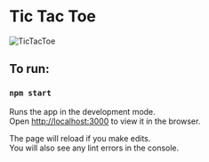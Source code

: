# Tic Tac Toe

![TicTacToe](https://user-images.githubusercontent.com/50753891/147373452-0063feb2-db4b-4cfa-bc02-e0d204040610.gif)


## To run:

### `npm start`

Runs the app in the development mode.\
Open [http://localhost:3000](http://localhost:3000) to view it in the browser.

The page will reload if you make edits.\
You will also see any lint errors in the console.
